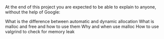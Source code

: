 At the end of this project you are expected to be able to explain to anyone, without the help of Google:

What is the difference between automatic and dynamic allocation
What is malloc and free and how to use them
Why and when use malloc
How to use valgrind to check for memory leak
